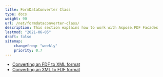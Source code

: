 ```yaml
---
title: FormDataConverter Class
type: docs
weight: 90
url: /net/formdataconverter-class/
description: This section explains how to work with Aspose.PDF Facades using FormDataConverter Class.
lastmod: "2021-06-05"
draft: false
sitemap:
    changefreq: "weekly"
    priority: 0.7
---
```


- [Converting an FDF to XML format](/pdf/net/converting-an-fdf-to-xml-format/)
- [Converting an XML to FDF format](/pdf/net/converting-an-xml-to-fdf-format/)
